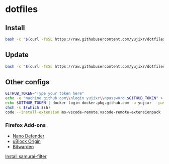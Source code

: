 # dotfiles

## Install

``` bash
bash -c "$(curl -fsSL https://raw.githubusercontent.com/yujixr/dotfiles/master/install.sh)"
```

## Update

``` bash
bash -c "$(curl -fsSL https://raw.githubusercontent.com/yujixr/dotfiles/master/update.sh)"
```

## Other configs

``` bash
GITHUB_TOKEN="Type your token here"
echo -e "machine github.com\\nlogin yujixr\\npassword $GITHUB_TOKEN" > $HOME/.netrc
echo $GITHUB_TOKEN | docker login docker.pkg.github.com -u yujixr --password-stdin
chsh -s $(which zsh)
code --install-extension ms-vscode-remote.vscode-remote-extensionpack
```

### Firefox Add-ons

- [Nano Defender](https://addons.mozilla.org/firefox/addon/nano-defender-firefox/)
- [uBlock Origin](https://addons.mozilla.org/firefox/addon/ublock-origin/)
- [Bitwarden](https://addons.mozilla.org/firefox/addon/bitwarden-password-manager/)

[Install samurai-filter](https://subscribe.adblockplus.org/?location=https://raw.githubusercontent.com/yujixr/samurai-filter/master/list.txt&title=samurai-filter)
